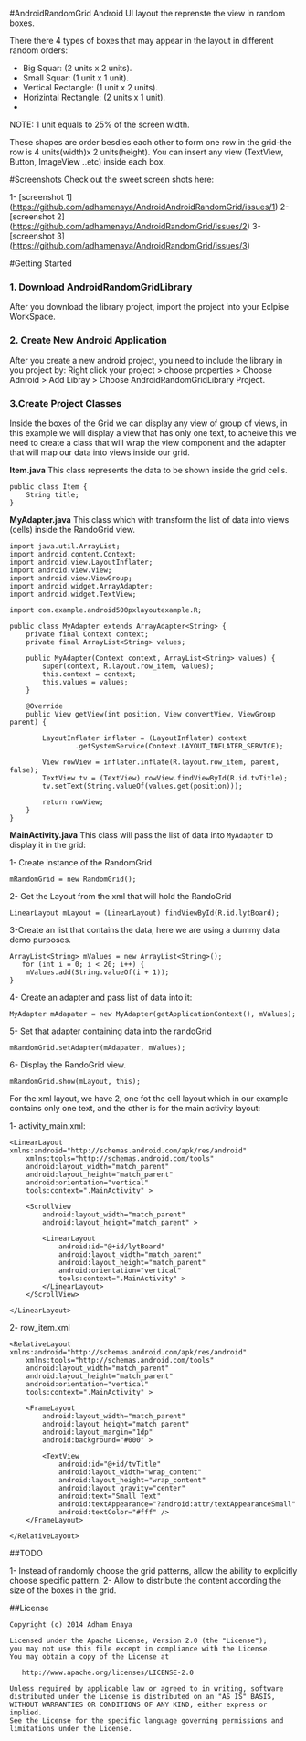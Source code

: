 #AndroidRandomGrid
Android UI layout the reprenste the view in random boxes.

There there 4 types of boxes that may appear in the layout in different random orders:
- Big Squar: (2 units x 2 units).
- Small Squar: (1 unit x 1 unit).
- Vertical Rectangle: (1 unit x 2 units).
- Horizintal Rectangle: (2 units x 1 unit).
- 

NOTE: 1 unit equals to 25% of the screen width.

These shapes are order besdies each other to form one row in the grid-the row is 4 units(width)x 2 units(height).
You can insert any view (TextView, Button, ImageView ..etc) inside each box.

#Screenshots
Check out the sweet screen shots here:

1- [screenshot 1] (https://github.com/adhamenaya/AndroidAndroidRandomGrid/issues/1)
2- [screenshot 2] (https://github.com/adhamenaya/AndroidRandomGrid/issues/2)
3- [screenshot 3] (https://github.com/adhamenaya/AndroidRandomGrid/issues/3)

#Getting Started
### 1. Download AndroidRandomGridLibrary
After you download the library project, import the project into your Eclpise WorkSpace.

### 2. Create New Android Application
After you create a new android project, you need to include the library in you project by:
Right click your project > choose properties > Choose Adnroid > Add Libray > Choose AndroidRandomGridLibrary Project.

### 3.Create Project Classes
Inside the boxes of the Grid we can display any view of group of views, in this example we will display a view that has only one text, to acheive this we need to create a class that will wrap the view component and the adapter that will map our data into views inside our grid.

**Item.java**
This class represents the data to be shown inside the grid cells.
```
public class Item {
	String title;
}
```

**MyAdapter.java**
This class which with transform the list of data into views (cells) inside the RandoGrid view.
```
import java.util.ArrayList;
import android.content.Context;
import android.view.LayoutInflater;
import android.view.View;
import android.view.ViewGroup;
import android.widget.ArrayAdapter;
import android.widget.TextView;

import com.example.android500pxlayoutexample.R;

public class MyAdapter extends ArrayAdapter<String> {
	private final Context context;
	private final ArrayList<String> values;

	public MyAdapter(Context context, ArrayList<String> values) {
		super(context, R.layout.row_item, values);
		this.context = context;
		this.values = values;
	}

	@Override
	public View getView(int position, View convertView, ViewGroup parent) {

		LayoutInflater inflater = (LayoutInflater) context
				.getSystemService(Context.LAYOUT_INFLATER_SERVICE);

		View rowView = inflater.inflate(R.layout.row_item, parent, false);
		TextView tv = (TextView) rowView.findViewById(R.id.tvTitle);
		tv.setText(String.valueOf(values.get(position)));

		return rowView;
	}
}
```
**MainActivity.java** 
This class will pass the list of data into ```MyAdapter``` to display it in the grid:

1- Create instance of the RandomGrid
```
mRandomGrid = new RandomGrid();
```

2- Get the Layout from the xml that will hold the RandoGrid
```
LinearLayout mLayout = (LinearLayout) findViewById(R.id.lytBoard);
```

3-Create an list that contains the data, here we are using a dummy data demo purposes.
```
ArrayList<String> mValues = new ArrayList<String>();
   for (int i = 0; i < 20; i++) {
	mValues.add(String.valueOf(i + 1));
}
```

4- Create an adapter and pass list of data into it:
```
MyAdapter mAdapater = new MyAdapter(getApplicationContext(), mValues);
```

5- Set that adapter containing data into the randoGrid
```
mRandomGrid.setAdapter(mAdapater, mValues);
```

6- Display the RandoGrid view.
```
mRandomGrid.show(mLayout, this);
```

For the xml layout, we have 2, one fot the cell layout which in our example contains only one text, and the other is for the main activity layout:

1- activity_main.xml:
```
<LinearLayout xmlns:android="http://schemas.android.com/apk/res/android"
    xmlns:tools="http://schemas.android.com/tools"
    android:layout_width="match_parent"
    android:layout_height="match_parent"
    android:orientation="vertical"
    tools:context=".MainActivity" >

    <ScrollView
        android:layout_width="match_parent"
        android:layout_height="match_parent" >

        <LinearLayout
            android:id="@+id/lytBoard"
            android:layout_width="match_parent"
            android:layout_height="match_parent"
            android:orientation="vertical"
            tools:context=".MainActivity" >
        </LinearLayout>
    </ScrollView>

</LinearLayout>
```

2- row_item.xml
```
<RelativeLayout xmlns:android="http://schemas.android.com/apk/res/android"
    xmlns:tools="http://schemas.android.com/tools"
    android:layout_width="match_parent"
    android:layout_height="match_parent"
    android:orientation="vertical"
    tools:context=".MainActivity" >

    <FrameLayout
        android:layout_width="match_parent"
        android:layout_height="match_parent"
        android:layout_margin="1dp"
        android:background="#000" >

        <TextView
            android:id="@+id/tvTitle"
            android:layout_width="wrap_content"
            android:layout_height="wrap_content"
            android:layout_gravity="center"
            android:text="Small Text"
            android:textAppearance="?android:attr/textAppearanceSmall"
            android:textColor="#fff" />
    </FrameLayout>

</RelativeLayout>
```
##TODO

1- Instead of randomly choose the grid patterns, allow the ability to explicitly choose specific pattern.
2- Allow to distribute the content according the size of the boxes in the grid.


##License
```
Copyright (c) 2014 Adham Enaya

Licensed under the Apache License, Version 2.0 (the "License");
you may not use this file except in compliance with the License.
You may obtain a copy of the License at

   http://www.apache.org/licenses/LICENSE-2.0

Unless required by applicable law or agreed to in writing, software
distributed under the License is distributed on an "AS IS" BASIS,
WITHOUT WARRANTIES OR CONDITIONS OF ANY KIND, either express or implied.
See the License for the specific language governing permissions and
limitations under the License.
```
